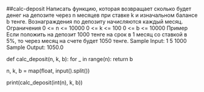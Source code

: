 ##calc-deposit Написать функцию, которая возвращает сколько будет денег на депозите через n месяцев при ставке k и изначальном балансе b тенге. Вознаграждения по депозиту начисляются каждый месяц. Ограничения 0 <= n <= 10000 0 <= k <= 100 0 <= b <= 10000 Пример Если положить на депозит 1000 тенге на срок в 1 месяц со ставкой в 5%, то через месяц на счете будет 1050 тенге. Sample Input: 1 5 1000 Sample Output: 1050.0


def calc_deposit(n, k, b):
    for _ in range(n):
    return b

n, k, b = map(float, input().split())

print(calc_deposit(int(n), k, b))

